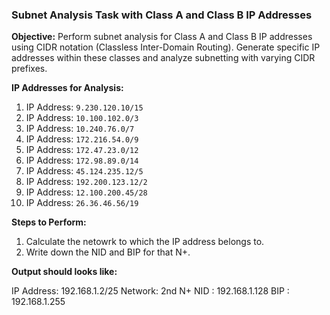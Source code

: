 ### Subnet Analysis Task with Class A and Class B IP Addresses

**Objective:**
Perform subnet analysis for Class A and Class B IP addresses using CIDR notation (Classless Inter-Domain Routing). Generate specific IP addresses within these classes and analyze subnetting with varying CIDR prefixes.

**IP Addresses for Analysis:**

1.  IP Address: `9.230.120.10/15`
2.  IP Address: `10.100.102.0/3`
3.  IP Address: `10.240.76.0/7`
4.  IP Address: `172.216.54.0/9`
5.  IP Address: `172.47.23.0/12`
6.  IP Address: `172.98.89.0/14`
7.  IP Address: `45.124.235.12/5`
8.  IP Address: `192.200.123.12/2`
9.  IP Address: `12.100.200.45/28`
10. IP Address: `26.36.46.56/19`

**Steps to Perform:**
1. Calculate the netowrk to which the IP address belongs to.
2. Write down the NID and BIP for that N+.

**Output should looks like:**

IP Address: 192.168.1.2/25
Network: 2nd N+
NID    : 192.168.1.128
BIP    : 192.168.1.255
